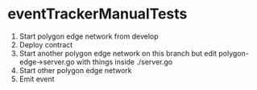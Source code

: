 # eventTrackerManualTests

1. Start polygon edge network from develop
2. Deploy contract
3. Start another polygon edge network on this branch but edit polygon-edge->server.go with things inside ./server.go
4. Start other polygon edge network
5. Emit event
